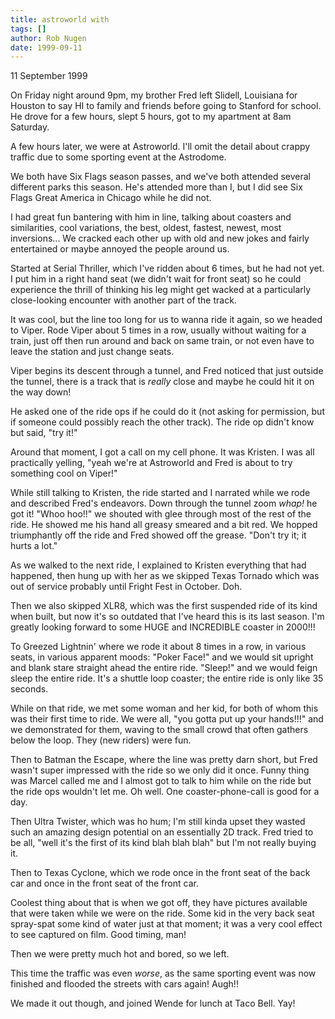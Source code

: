 ```yaml
---
title: astroworld with 
tags: []
author: Rob Nugen
date: 1999-09-11
---
```


<p class=date>11 September 1999</p>

<p>On Friday night around 9pm, my brother Fred left Slidell, Louisiana for Houston to say HI to family and friends before going to Stanford for school.  He drove for a few hours, slept 5 hours, got to my apartment at 8am Saturday.

<p>A few hours later, we were at Astroworld.  I'll omit the detail about crappy traffic due to some sporting event at the Astrodome.

<p>We both have Six Flags season passes, and we've both attended several different parks this season.  He's attended more than I, but I did see Six Flags Great America in Chicago while he did not.

<p>I had great fun bantering with him in line, talking about coasters and similarities, cool variations, the best, oldest, fastest, newest, most inversions...  We cracked each other up with old and new jokes and fairly entertained or maybe annoyed the people around us.  

<p>Started at Serial Thriller, which I've ridden about 6 times, but he had not yet. I put him in a right hand seat (we didn't wait for front seat) so he could experience the thrill of thinking his leg might get wacked at a particularly close-looking encounter with another part of the track.

<p>It was cool, but the line too long for us to wanna ride it again, so we headed to Viper.  Rode Viper about 5 times in a row, usually without waiting for a train, just off then run around and back on same train, or not even have to leave the station and just change seats.

<p>Viper begins its descent through a tunnel, and Fred noticed that just outside the tunnel, there is a track that is <em>really</em> close and maybe he could hit it on the way down!

<p>He asked one of the ride ops if he could do it (not asking for permission, but if someone could possibly reach the other track).  The ride op didn't know but said, "try it!"

<p>Around that moment, I got a call on my cell phone.  It was Kristen.  I was all practically yelling, "yeah we're at Astroworld and Fred is about to try something cool on Viper!"

<p>While still talking to Kristen, the ride started and I narrated while we rode and described Fred's endeavors.  Down through the tunnel zoom <em>whap!</em> he got it!  "Whoo hoo!!" we shouted with glee through most of the rest of the ride.  He showed me his hand all greasy smeared and a bit red. We hopped triumphantly off the ride and Fred showed off the grease.  "Don't try it; it hurts a lot."

<p>As we walked to the next ride, I explained to Kristen everything that had happened, then hung up with her as we skipped Texas Tornado which was out of service probably until Fright Fest in October.  Doh.

<p>Then we also skipped XLR8, which was the first suspended ride of its kind when built, but now it's so outdated that I've heard this is its last season.  I'm greatly looking forward to some HUGE and INCREDIBLE coaster in 2000!!!

<p>To Greezed Lightnin' where we rode it about 8 times in a row, in various seats, in various apparent moods:  "Poker Face!" and we would sit upright and blank stare straight ahead the entire ride.  "Sleep!" and we would feign sleep the entire ride.  It's a shuttle loop coaster; the entire ride is only like 35 seconds.

<p>While on that ride, we met some woman and her kid, for both of whom this was their first time to ride.  We were all, "you gotta put up your hands!!!" and we demonstrated for them, waving to the  small crowd that often gathers below the loop. They (new riders) were fun.

<p>Then to Batman the Escape, where the line was pretty darn short, but Fred wasn't super impressed with the ride so we only did it once.  Funny thing was Marcel called me and I almost got to talk to him while on the ride but the ride ops wouldn't let me.  Oh well.  One coaster-phone-call is good for a day.

<p>Then Ultra Twister, which was ho hum; I'm still kinda upset they wasted such an amazing design potential on an essentially 2D track. Fred tried to be all, "well it's the first of its kind blah blah blah" but I'm not really buying it.

<p>Then to Texas Cyclone, which we rode once in the front seat of the back car and once in the front seat of the front car.

<p>Coolest thing about that is when we got off, they have pictures available that were taken while we were on the ride.  Some kid in the very back seat spray-spat some kind of water just at that moment; it was a very cool effect to see captured on film.  Good timing, man!

<p>Then we were pretty much hot and bored, so we left.

<p>This time the traffic was even <em>worse</em>, as the same sporting event was now finished and flooded the streets with cars again!  Augh!!

<p>We made it out though, and joined Wende for lunch at Taco Bell. Yay!
